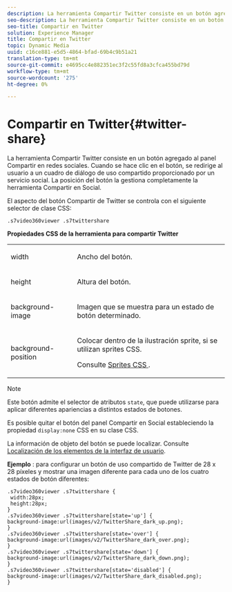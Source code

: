 ```yaml
---
description: La herramienta Compartir Twitter consiste en un botón agregado al panel Compartir en redes sociales. Cuando se hace clic en el botón, se redirige al usuario a un cuadro de diálogo de uso compartido proporcionado por un servicio social. La posición del botón la gestiona completamente la herramienta Compartir en Social.
seo-description: La herramienta Compartir Twitter consiste en un botón agregado al panel Compartir en redes sociales. Cuando se hace clic en el botón, se redirige al usuario a un cuadro de diálogo de uso compartido proporcionado por un servicio social. La posición del botón la gestiona completamente la herramienta Compartir en Social.
seo-title: Compartir en Twitter
solution: Experience Manager
title: Compartir en Twitter
topic: Dynamic Media
uuid: c16ce881-e5d5-4864-bfad-69b4c9b51a21
translation-type: tm+mt
source-git-commit: e4695cc4e882351ec3f2c55fd8a3cfca455bd79d
workflow-type: tm+mt
source-wordcount: '275'
ht-degree: 0%

---
```



# Compartir en Twitter{#twitter-share}

La herramienta Compartir Twitter consiste en un botón agregado al panel Compartir en redes sociales. Cuando se hace clic en el botón, se redirige al usuario a un cuadro de diálogo de uso compartido proporcionado por un servicio social. La posición del botón la gestiona completamente la herramienta Compartir en Social.

<!--<a id="section_ADDF98E91AF24F618289D1682A5FB13A"></a>-->

El aspecto del botón Compartir de Twitter se controla con el siguiente selector de clase CSS:

```
.s7video360viewer .s7twittershare
```

**Propiedades CSS de la herramienta para compartir Twitter**

<table id="table_C48C56E696304C9BAFEE71BA9EA9A174"> 
 <tbody> 
  <tr> 
   <td colname="col1"> <p> <span class="codeph"> width </span> </p> </td> 
   <td colname="col2"> <p>Ancho del botón. </p> </td> 
  </tr> 
  <tr> 
   <td colname="col1"> <p> <span class="codeph"> height </span> </p> </td> 
   <td colname="col2"> <p>Altura del botón. </p> </td> 
  </tr> 
  <tr> 
   <td colname="col1"> <p> <span class="codeph"> background-image  </span> </p> </td> 
   <td colname="col2"> <p> Imagen que se muestra para un estado de botón determinado. </p> </td> 
  </tr> 
  <tr> 
   <td colname="col1"> <p> <span class="codeph"> background-position  </span> </p> </td> 
   <td colname="col2"> <p> Colocar dentro de la ilustración sprite, si se utilizan sprites CSS. </p> <p>Consulte <a href="../../../c-html5-aem-asset-viewers/c-html5-aem-video360/c-html5-aem-video360-customizingviewer/c-html5-aem-video360-customizingviewer.md#section-9b6d8d601cb441d08214dada7bb4eddc" format="dita" scope="local"> Sprites CSS </a>. </p> </td> 
  </tr> 
 </tbody> 
</table>

>[!NOTE]
>
>Este botón admite el selector de atributos `state`, que puede utilizarse para aplicar diferentes apariencias a distintos estados de botones.

Es posible quitar el botón del panel Compartir en Social estableciendo la propiedad `display:none` CSS en su clase CSS.

La información de objeto del botón se puede localizar. Consulte [Localización de los elementos de la interfaz de usuario](../../../c-html5-aem-asset-viewers/c-html5-aem-video360/c-html5-aem-video360-localization.md#concept-16262b8096474d6c9c018c3e99110dd1).

**Ejemplo** : para configurar un botón de uso compartido de Twitter de 28 x 28 píxeles y mostrar una imagen diferente para cada uno de los cuatro estados de botón diferentes:

```
.s7video360viewer .s7twittershare { 
 width:28px; 
 height:28px; 
} 
.s7video360viewer .s7twittershare[state='up'] { 
background-image:url(images/v2/TwitterShare_dark_up.png); 
} 
.s7video360viewer .s7twittershare[state='over'] { 
background-image:url(images/v2/TwitterShare_dark_over.png); 
} 
.s7video360viewer .s7twittershare[state='down'] { 
background-image:url(images/v2/TwitterShare_dark_down.png); 
} 
.s7video360viewer .s7twittershare[state='disabled'] { 
background-image:url(images/v2/TwitterShare_dark_disabled.png); 
}
```

